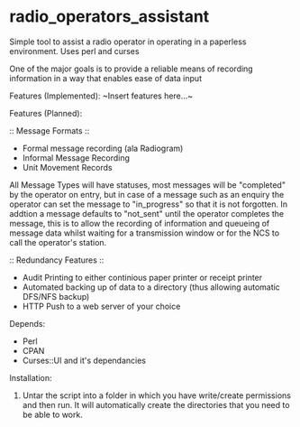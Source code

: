 radio_operators_assistant
=========================

Simple tool to assist a radio operator in operating in a paperless environment. Uses perl and curses

One of the major goals is to provide a reliable means of recording information in a way that enables ease of data input

Features (Implemented):
~Insert features here...~

Features (Planned):

:: Message Formats ::
- Formal message recording (ala Radiogram)
- Informal Message Recording
- Unit Movement Records

All Message Types will have statuses, most messages will be "completed" by the operator on entry, but in case of a message such as an enquiry the operator can set the message to "in_progress" so that it is not forgotten. In addtion a message defaults to "not_sent" until the operator completes the message, this is to allow the recording of information and queueing of message data whilst waiting for a transmission window or for the NCS to call the operator's station.

:: Redundancy Features ::
- Audit Printing to either continious paper printer or receipt printer
- Automated backing up of data to a directory (thus allowing automatic DFS/NFS backup)
- HTTP Push to a web server of your choice


Depends:
- Perl
- CPAN
- Curses::UI and it's dependancies

Installation:
1) Untar the script into a folder in which you have write/create permissions and then run. It will automatically create the directories that you need to be able to work.
